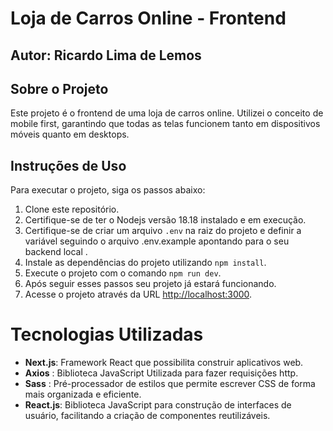 # Loja de Carros Online - Frontend

## Autor: Ricardo Lima de Lemos
## Sobre o Projeto

Este projeto é o frontend de uma loja de carros online. Utilizei o conceito de mobile first, garantindo que todas as telas funcionem tanto em dispositivos móveis quanto em desktops.


## Instruções de Uso

Para executar o projeto, siga os passos abaixo:

1. Clone este repositório.
2. Certifique-se de ter o Nodejs versão 18.18 instalado e em execução.
3. Certifique-se de criar um arquivo `.env` na raiz do projeto e definir a variável seguindo o arquivo .env.example apontando para o seu backend local .
4. Instale as dependências do projeto utilizando `npm install`.
5. Execute o projeto com o comando `npm run dev`.
6. Após seguir esses passos seu projeto já estará funcionando. 
7. Acesse o projeto através da URL [http://localhost:3000](http://localhost:3000).


# Tecnologias Utilizadas

- **Next.js**: Framework React que possibilita construir aplicativos web.
- **Axios** : Biblioteca JavaScript Utilizada para fazer requisições http. 
- **Sass** : Pré-processador de estilos que permite escrever CSS de forma mais organizada e eficiente.
- **React.js**: Biblioteca JavaScript para construção de interfaces de usuário, facilitando a criação de componentes reutilizáveis.




